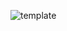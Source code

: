 ![template](https://raw.githubusercontent.com/ShriIraCatalog/resources-two/refs/heads/master/2025/04/20/20250420044410.png)
